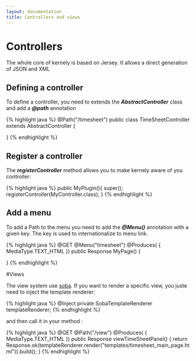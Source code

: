 ```yaml
---
layout: documentation
title: Controllers and views
---
```



# Controllers

The whole core of kernely is based on Jersey. It allows a direct generation of JSON and XML

## Defining a controller

To define a controller, you need to extends the ___AbstractController___ class and add a ___@path___ annotation

{% highlight java %}
@Path("/timesheet")
public class TimeSheetController extends AbstractController {

}
{% endhighlight %}

## Register a controller

The ___registerController___ method allows you to make kernely aware of you controller:

{% highlight java %}
public MyPlugin(){
  super();
  registerController(MyController.class);
}
{% endhighlight %}


## Add a menu

To add a Path to the menu you need to add the ___@Menu()___ annotation with a given key. The key is used to internationalize to menu link.

{% highlight java %}
  @GET
  @Menu("timesheet")
  @Produces( { MediaType.TEXT_HTML })
  public Response MyPage() {
    
  }
{% endhighlight %}


#Views

The view system use [soba](https://github.com/octalmind/soba). If you want to render a specific view, you juste need to inject the template renderer:

{% highlight java %}
@Inject
private SobaTemplateRenderer templateRenderer;
{% endhighlight %}

and then call it in your method :

{% highlight java %}
@GET
@Path("/view")
@Produces( { MediaType.TEXT_HTML })
public Response viewTimeSheetPanel() {
  return Response.ok(templateRenderer.render("templates/timesheet_main_page.html")).build();
}
{% endhighlight %}
